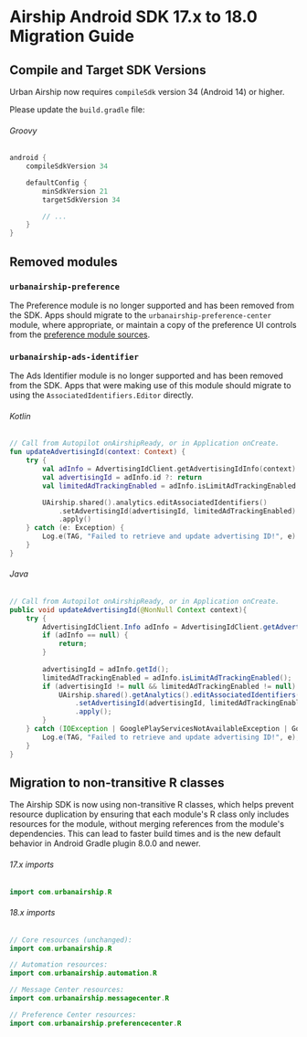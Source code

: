 # Airship Android SDK 17.x to 18.0 Migration Guide

## Compile and Target SDK Versions

Urban Airship now requires `compileSdk` version 34 (Android 14) or higher.

Please update the `build.gradle` file:

###### Groovy
```groovy
android {
    compileSdkVersion 34

    defaultConfig {
        minSdkVersion 21
        targetSdkVersion 34

        // ...
    }
}
```

## Removed modules

### `urbanairship-preference`

The Preference module is no longer supported and has been removed from the SDK.
Apps should migrate to the `urbanairship-preference-center` module, where appropriate,
or maintain a copy of the preference UI controls from the [preference module sources](https://github.com/urbanairship/android-library-dev/tree/bf43533eb106d7c2570ccf808e0ff057776bae2f/urbanairship-preference/src/main/java/com/urbanairship/preference).

### `urbanairship-ads-identifier`

The Ads Identifier module is no longer supported and has been removed from the SDK.
Apps that were making use of this module should migrate to using the `AssociatedIdentifiers.Editor` directly.

###### Kotlin
```kotlin
// Call from Autopilot onAirshipReady, or in Application onCreate.
fun updateAdvertisingId(context: Context) {
    try {
        val adInfo = AdvertisingIdClient.getAdvertisingIdInfo(context) ?: return
        val advertisingId = adInfo.id ?: return
        val limitedAdTrackingEnabled = adInfo.isLimitAdTrackingEnabled ?: return

        UAirship.shared().analytics.editAssociatedIdentifiers()
            .setAdvertisingId(advertisingId, limitedAdTrackingEnabled)
            .apply()
    } catch (e: Exception) {
        Log.e(TAG, "Failed to retrieve and update advertising ID!", e)
    }
}
```

###### Java
```java
// Call from Autopilot onAirshipReady, or in Application onCreate.
public void updateAdvertisingId(@NonNull Context context){
    try {
        AdvertisingIdClient.Info adInfo = AdvertisingIdClient.getAdvertisingIdInfo(context);
        if (adInfo == null) {
            return;
        }
        
        advertisingId = adInfo.getId();
        limitedAdTrackingEnabled = adInfo.isLimitAdTrackingEnabled();
        if (advertisingId != null && limitedAdTrackingEnabled != null) {
            UAirship.shared().getAnalytics().editAssociatedIdentifiers()
                .setAdvertisingId(advertisingId, limitedAdTrackingEnabled)
                .apply();
        }
    } catch (IOException | GooglePlayServicesNotAvailableException | GooglePlayServicesRepairableException e) {
        Log.e(TAG, "Failed to retrieve and update advertising ID!", e);
    }
}
```

## Migration to non-transitive R classes

The Airship SDK is now using non-transitive R classes, which helps prevent resource duplication by ensuring that each module's R class only includes resources for the module, without merging references from the module's dependencies. This can lead to faster build times and is the new default behavior in Android Gradle plugin 8.0.0 and newer.

###### 17.x imports
```kotlin
import com.urbanairship.R
```

###### 18.x imports
```kotlin
// Core resources (unchanged):
import com.urbanairship.R

// Automation resources:
import com.urbanairship.automation.R

// Message Center resources:
import com.urbanairship.messagecenter.R

// Preference Center resources:
import com.urbanairship.preferencecenter.R
```

